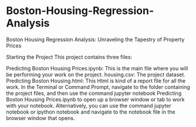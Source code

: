 # Boston-Housing-Regression-Analysis
Boston Housing Regression Analysis: Unraveling the Tapestry of Property Prices

Starting the Project
This project contains three files:

Predicting Boston Housing Prices.ipynb: This is the main file where you will be performing your work on the project.
housing.csv: The project dataset.
Predicting Boston Housing.html: This Html is kind of a report file for all the work.
In the Terminal or Command Prompt, navigate to the folder containing the project files, and then use the command jupyter notebook Predicting Boston Housing Prices.ipynb to open up a browser window or tab to work with your notebook. Alternatively, you can use the command jupyter notebook or ipython notebook and navigate to the notebook file in the browser window that opens.
